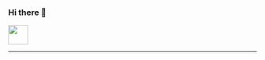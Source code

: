 ### Hi there 👋

<a href="https://www.linkedin.com/in/vin%C3%ADcius-bacellar-8b271a1b4/"><img width="40" src="https://image.flaticon.com/icons/png/512/61/61109.png"></img></a>
<hr>
